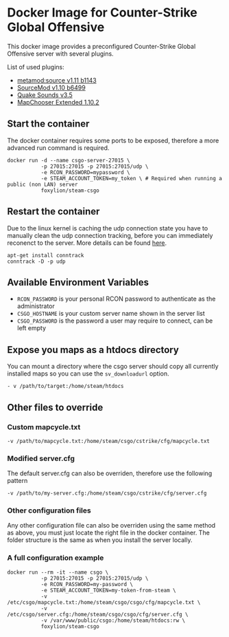 # Docker Image for Counter-Strike Global Offensive

This docker image provides a preconfigured Counter-Strike Global Offensive server with several plugins.

List of used plugins:

- [metamod:source v1.11 b1143](http://www.metamodsource.net/)
- [SourceMod v1.10 b6499](http://www.sourcemod.net/downloads.php?branch=stable)
- [Quake Sounds v3.5](https://forums.alliedmods.net/showthread.php?t=224316)
- [MapChooser Extended 1.10.2](https://forums.alliedmods.net/showthread.php?t=156974)

## Start the container

The docker container requires some ports to be exposed, therefore a more advanced run command is required.

```
docker run -d --name csgo-server-27015 \
           -p 27015:27015 -p 27015:27015/udp \
           -e RCON_PASSWORD=mypassword \
           -e STEAM_ACCOUNT_TOKEN=my_token \ # Required when running a public (non LAN) server
           foxylion/steam-csgo
```

## Restart the container

Due to the linux kernel is caching the udp connection state you have to manually clean the udp connection tracking, before you can immediately reconenct to the server. More details can be found [here](https://github.com/docker/docker/issues/8795).

```
apt-get install conntrack
conntrack -D -p udp
```

## Available Environment Variables

- `RCON_PASSWORD` is your personal RCON password to authenticate as the administrator
- `CSGO_HOSTNAME` is your custom server name shown in the server list
- `CSGO_PASSWORD` is the password a user may require to connect, can be left empty

## Expose you maps as a htdocs directory

You can mount a directory where the csgo server should copy all currently installed maps so you can use the `sv_downloadurl` option.

```
- v /path/to/target:/home/steam/htdocs
```

## Other files to override

### Custom mapcycle.txt

```
-v /path/to/mapcycle.txt:/home/steam/csgo/cstrike/cfg/mapcycle.txt
```

### Modified server.cfg

The default server.cfg can also be overriden, therefore use the following pattern

```
-v /path/to/my-server.cfg:/home/steam/csgo/cstrike/cfg/server.cfg
```

### Other configuration files

Any other configuration file can also be overriden using the same method as above, you must just locate the right file in the docker container. The folder structure is the same as when you install the server locally.

### A full configuration example

```
docker run --rm -it --name csgo \
           -p 27015:27015 -p 27015:27015/udp \
           -e RCON_PASSWORD=my-password \
           -e STEAM_ACCOUNT_TOKEN=my-token-from-steam \
           -v /etc/csgo/mapcycle.txt:/home/steam/csgo/csgo/cfg/mapcycle.txt \
           -v /etc/csgo/server.cfg:/home/steam/csgo/csgo/cfg/server.cfg \
           -v /var/www/public/csgo:/home/steam/htdocs:rw \
           foxylion/steam-csgo
```
